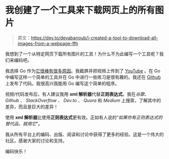 # 我创建了一个工具来下载网页上的所有图片

> 原文：<https://dev.to/devabanoub/i-created-a-tool-to-download-all-images-from-a-webpage-ffh>

我想到了一个从特定网页下载所有图片的工具！为什么不为此编写一个工具呢？我们来编码吧。

我选择 Go 作为[它很棒有很多原因](https://dev.to/devabanoub/why-i-love-go-h3c)。我截屏并把视频上传到了 [YouTube](https://youtu.be/qJ5RlAFk5QI) 。在 Go 中编写这样一个简单的工具并在 Go 中进行一些练习是很有趣的。我还在 [Github](https://github.com/DevAbanoub/img-dl) 上发布了代码。我很高兴我能用 Go 编写这个简单的程序。

视频/代码发布后，有人建议我用 **xml 解析器**代替**正则表达式**。我在*谷歌*、 *Github* 、 *StackOverflow* 、 *Dev.to* 、 *Quora* 和 *Medium* 上搜索，了解其中的差异，而且是巨大的差异！

使用 **xml 解析器**比使用**正则表达式**更有效。正如有人说的“*如果你有正则表达式的替代品，就用它*”。

我从所有平台上的编码、出版、阅读和讨论中获得了更多的经验。这是一个伟大的社区。感谢大家的讨论和支持。

编码快乐！